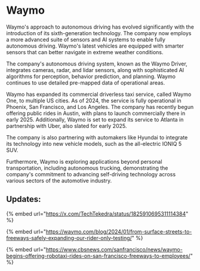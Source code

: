 # Waymo



Waymo's approach to autonomous driving has evolved significantly with the introduction of its sixth-generation technology. The company now employs a more advanced suite of sensors and AI systems to enable fully autonomous driving. Waymo's latest vehicles are equipped with smarter sensors that can better navigate in extreme weather conditions.

The company's autonomous driving system, known as the Waymo Driver, integrates cameras, radar, and lidar sensors, along with sophisticated AI algorithms for perception, behavior prediction, and planning. Waymo continues to use detailed pre-mapped data of operational areas.

Waymo has expanded its commercial driverless taxi service, called Waymo One, to multiple US cities. As of 2024, the service is fully operational in Phoenix, San Francisco, and Los Angeles. The company has recently begun offering public rides in Austin, with plans to launch commercially there in early 2025. Additionally, Waymo is set to expand its service to Atlanta in partnership with Uber, also slated for early 2025.

The company is also partnering with automakers like Hyundai to integrate its technology into new vehicle models, such as the all-electric IONIQ 5 SUV.&#x20;

Furthermore, Waymo is exploring applications beyond personal transportation, including autonomous trucking, demonstrating the company's commitment to advancing self-driving technology across various sectors of the automotive industry.

## Updates:

{% embed url="https://x.com/TechTekedra/status/1825910695311114384" %}

{% embed url="https://waymo.com/blog/2024/01/from-surface-streets-to-freeways-safely-expanding-our-rider-only-testing/" %}

{% embed url="https://www.cbsnews.com/sanfrancisco/news/waymo-begins-offering-robotaxi-rides-on-san-francisco-freeways-to-employees/" %}

